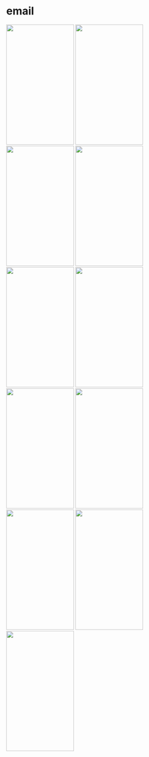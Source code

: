 # email
<img src="https://github.com/wangzhengtai/email/blob/master/images/S90309-002139.jpg" width="180" height="320">
<img src="https://github.com/wangzhengtai/email/blob/master/images/S90309-002145.jpg" width="180" height="320">
<img src="https://github.com/wangzhengtai/email/blob/master/images/S90309-003130.jpg" width="180" height="320">
<img src="https://github.com/wangzhengtai/email/blob/master/images/S90309-003142.jpg" width="180" height="320">
<img src="https://github.com/wangzhengtai/email/blob/master/images/S90309-003151.jpg" width="180" height="320">
<img src="https://github.com/wangzhengtai/email/blob/master/images/S90309-003207.jpg" width="180" height="320">
<img src="https://github.com/wangzhengtai/email/blob/master/images/S90309-003214.jpg" width="180" height="320">
<img src="https://github.com/wangzhengtai/email/blob/master/images/S90309-003222.jpg" width="180" height="320">
<img src="https://github.com/wangzhengtai/email/blob/master/images/S90309-003259.jpg" width="180" height="320">
<img src="https://github.com/wangzhengtai/email/blob/master/images/S90309-004203.jpg" width="180" height="320">
<img src="https://github.com/wangzhengtai/email/blob/master/images/S90309-004222.jpg" width="180" height="320">
